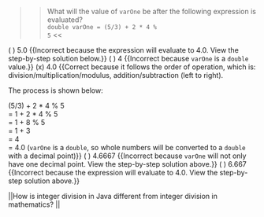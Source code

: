 >>What will the value of <code>varOne</code> be after the following expression is evaluated?<br/>
<code>double varOne = (5/3) + 2 * 4 % 5</code> <<

( ) 5.0 {{Incorrect because the expression will evaluate to 4.0. View the step-by-step solution below.}}
( ) 4 {{Incorrect because <code>varOne</code> is a <code>double</code> value.}}
(x) 4.0 {{Correct because it follows the order of operation, which is: 
division/multiplication/modulus, addition/subtraction (left to right).
<p>The process is shown below:</p>
(5/3) + 2 * 4 % 5<br/>
= 1 + 2 * 4 % 5<br/>
= 1 + 8 % 5<br/>
= 1 + 3<br/>
= 4<br/>
= 4.0 (<code>varOne</code> is a <code>double</code>, so whole numbers will be converted to a <code>double</code>  with a decimal point)}}
( ) 4.6667 {{Incorrect because <code>varOne</code> will not only have one decimal point. View the step-by-step solution above.}}
( ) 6.667 {{Incorrect because the expression will evaluate to 4.0. View the step-by-step solution above.}}

||How is integer division in Java different from integer division in mathematics? ||
